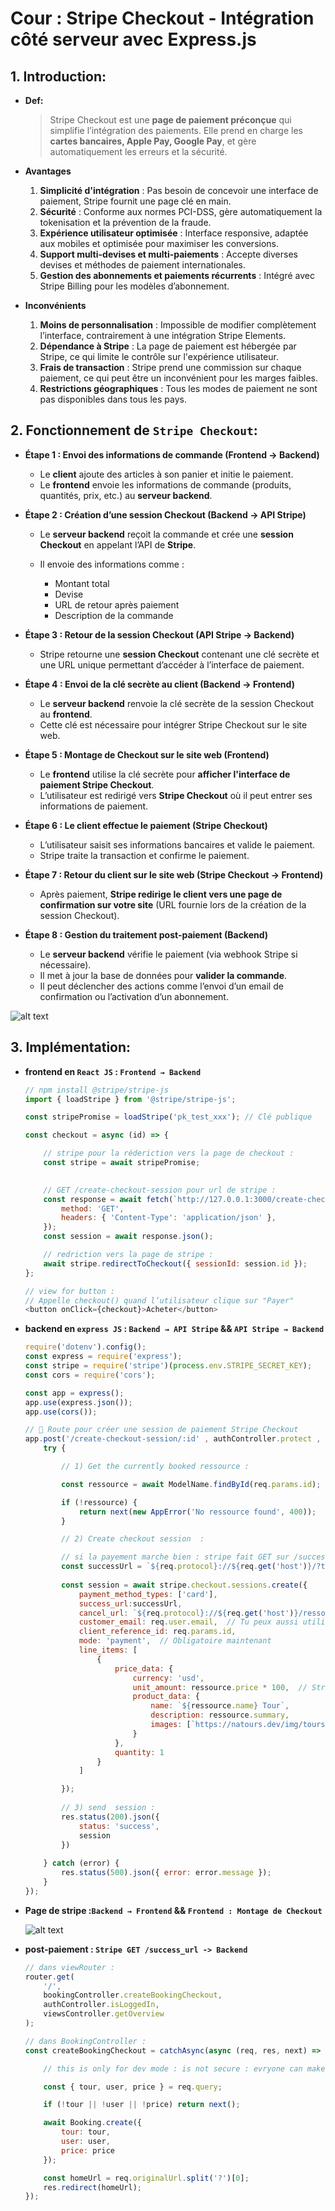 # Cour :  **Stripe Checkout - Intégration côté serveur avec Express.js**  


## 1. **Introduction:**

- **Def:**

    > Stripe Checkout est une **page de paiement préconçue** qui simplifie l’intégration des paiements. Elle prend en charge les **cartes bancaires, Apple Pay, Google Pay**, et gère automatiquement les erreurs et la sécurité.



- **Avantages**  

    1. **Simplicité d'intégration** : Pas besoin de concevoir une interface de paiement, Stripe fournit une page clé en main.  
    2. **Sécurité** : Conforme aux normes PCI-DSS, gère automatiquement la tokenisation et la prévention de la fraude.  
    3. **Expérience utilisateur optimisée** : Interface responsive, adaptée aux mobiles et optimisée pour maximiser les conversions.  
    4. **Support multi-devises et multi-paiements** : Accepte diverses devises et méthodes de paiement internationales.  
    5. **Gestion des abonnements et paiements récurrents** : Intégré avec Stripe Billing pour les modèles d’abonnement.  


- **Inconvénients**  

    1. **Moins de personnalisation** : Impossible de modifier complètement l’interface, contrairement à une intégration Stripe Elements.  
    2. **Dépendance à Stripe** : La page de paiement est hébergée par Stripe, ce qui limite le contrôle sur l'expérience utilisateur.  
    3. **Frais de transaction** : Stripe prend une commission sur chaque paiement, ce qui peut être un inconvénient pour les marges faibles.  
    4. **Restrictions géographiques** : Tous les modes de paiement ne sont pas disponibles dans tous les pays.  




## 2. **Fonctionnement de `Stripe Checkout`:**

- **Étape 1 : Envoi des informations de commande (Frontend → Backend)**

    - Le **client** ajoute des articles à son panier et initie le paiement.
    - Le **frontend** envoie les informations de commande (produits, quantités, prix, etc.) au **serveur backend**.


- **Étape 2 : Création d’une session Checkout (Backend → API Stripe)**

    - Le **serveur backend** reçoit la commande et crée une **session Checkout** en appelant l’API de **Stripe**.

    - Il envoie des informations comme :
        - Montant total
        - Devise
        - URL de retour après paiement
        - Description de la commande


- **Étape 3 : Retour de la session Checkout (API Stripe → Backend)**

    - Stripe retourne une **session Checkout** contenant une clé secrète et une URL unique permettant d’accéder à l’interface de paiement.



- **Étape 4 : Envoi de la clé secrète au client (Backend → Frontend)**

    - Le **serveur backend** renvoie la clé secrète de la session Checkout au **frontend**.
    - Cette clé est nécessaire pour intégrer Stripe Checkout sur le site web.


- **Étape 5 : Montage de Checkout sur le site web (Frontend)**

    - Le **frontend** utilise la clé secrète pour **afficher l'interface de paiement Stripe Checkout**.
    - L’utilisateur est redirigé vers **Stripe Checkout** où il peut entrer ses informations de paiement.


- **Étape 6 : Le client effectue le paiement (Stripe Checkout)**

    - L’utilisateur saisit ses informations bancaires et valide le paiement.
    - Stripe traite la transaction et confirme le paiement.


- **Étape 7 : Retour du client sur le site web (Stripe Checkout → Frontend)**

    - Après paiement, **Stripe redirige le client vers une page de confirmation sur votre site** (URL fournie lors de la création de la session Checkout).


- **Étape 8 : Gestion du traitement post-paiement (Backend)**

    - Le **serveur backend** vérifie le paiement (via webhook Stripe si nécessaire).
    - Il met à jour la base de données pour **valider la commande**.
    - Il peut déclencher des actions comme l’envoi d’un email de confirmation ou l’activation d’un abonnement.




![alt text](image.png)



## 3. **Implémentation:**

- **frontend en ``React JS`` : `Frontend → Backend`**


    ```javascript
    // npm install @stripe/stripe-js
    import { loadStripe } from '@stripe/stripe-js';

    const stripePromise = loadStripe('pk_test_xxx'); // Clé publique

    const checkout = async (id) => {

        // stripe pour la réderiction vers la page de checkout : 
        const stripe = await stripePromise;

        
        // GET /create-checkout-session pour url de stripe : 
        const response = await fetch(`http://127.0.0.1:3000/create-checkout-session/${id}`, {
            method: 'GET',
            headers: { 'Content-Type': 'application/json' },
        });
        const session = await response.json();
    
        // redriction vers la page de stripe : 
        await stripe.redirectToCheckout({ sessionId: session.id });
    };

    // view for button : 
    // Appelle checkout() quand l’utilisateur clique sur "Payer"
    <button onClick={checkout}>Acheter</button>
    ```





- **backend en `express JS` : `Backend → API Stripe` && `API Stripe → Backend`**


    ```javascript
    require('dotenv').config();
    const express = require('express');
    const stripe = require('stripe')(process.env.STRIPE_SECRET_KEY);
    const cors = require('cors');

    const app = express();
    app.use(express.json());
    app.use(cors());

    // 🎯 Route pour créer une session de paiement Stripe Checkout
    app.post('/create-checkout-session/:id' , authController.protect , async (req, res) => {
        try {

            // 1) Get the currently booked ressource : 

            const ressource = await ModelName.findById(req.params.id);

            if (!ressource) {
                return next(new AppError('No ressource found', 400));
            }

            // 2) Create checkout session  :

            // si la payement marche bien : stripe fait GET sur /successUrl
            const successUrl = `${req.protocol}://${req.get('host')}/?tour=${req.params.tourId}&user=${req.user._id}&price=${tour.price}`;
            
            const session = await stripe.checkout.sessions.create({
                payment_method_types: ['card'],
                success_url:successUrl,
                cancel_url: `${req.protocol}://${req.get('host')}/ressource/${ressource.slug}`,
                customer_email: req.user.email,  // Tu peux aussi utiliser `customer` si tu as un ID Stripe
                client_reference_id: req.params.id,
                mode: 'payment',  // Obligatoire maintenant
                line_items: [
                    {
                        price_data: {
                            currency: 'usd',
                            unit_amount: ressource.price * 100,  // Stripe attend un montant en centimes
                            product_data: {
                                name: `${ressource.name} Tour`,
                                description: ressource.summary,
                                images: [`https://natours.dev/img/tours/${ressource.imageCover}`]
                            }
                        },
                        quantity: 1
                    }
                ]

            });
        
            // 3) send  session : 
            res.status(200).json({
                status: 'success',
                session
            })
        
        } catch (error) {
            res.status(500).json({ error: error.message });
        }
    });

    ```



- **Page de stripe :`Backend → Frontend` && `Frontend : Montage de Checkout`**

    ![alt text](image-2.png)


- **post-paiement : ``Stripe GET /success_url -> Backend``**

    ```js
    // dans viewRouter : 
    router.get(
        '/',
        bookingController.createBookingCheckout,
        authController.isLoggedIn,
        viewsController.getOverview
    );

    // dans BookingController : 
    const createBookingCheckout = catchAsync(async (req, res, next) => {

        // this is only for dev mode : is not secure : evryone can make booking without paying :

        const { tour, user, price } = req.query;

        if (!tour || !user || !price) return next();

        await Booking.create({
            tour: tour,
            user: user,
            price: price
        });

        const homeUrl = req.originalUrl.split('?')[0];
        res.redirect(homeUrl);
    });
    ```





